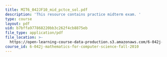 ```yaml
---
title: MIT6_042JF10_mid_pctce_sol.pdf
description: 'This resource contains practice midterm exam. '
type: course
layout: pdf
uid: b7bffa977868220bb3c262f4cb8875eb
file_type: application/pdf
file_location: >-
  https://open-learning-course-data-production.s3.amazonaws.com/6-042j-mathematics-for-computer-science-fall-2010/b7bffa977868220bb3c262f4cb8875eb_MIT6_042JF10_mid_pctce_sol.pdf
course_id: 6-042j-mathematics-for-computer-science-fall-2010
---
```


